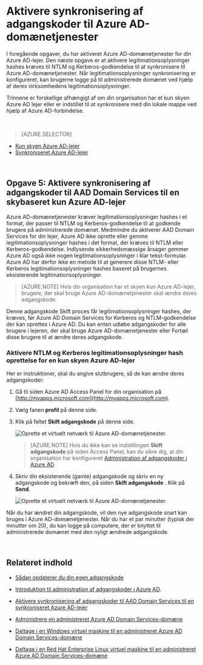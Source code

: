 <properties
    pageTitle="Azure AD-domænetjenester: Aktivere synkronisering af adgangskoder | Microsoft Azure"
    description="Introduktion til Azure Active Directory Domain Services"
    services="active-directory-ds"
    documentationCenter=""
    authors="mahesh-unnikrishnan"
    manager="stevenpo"
    editor="curtand"/>

<tags
    ms.service="active-directory-ds"
    ms.workload="identity"
    ms.tgt_pltfrm="na"
    ms.devlang="na"
    ms.topic="get-started-article"
    ms.date="09/20/2016"
    ms.author="maheshu"/>

# <a name="enable-password-synchronization-to-azure-ad-domain-services"></a>Aktivere synkronisering af adgangskoder til Azure AD-domænetjenester
I foregående opgaver, du har aktiveret Azure AD-domænetjenester for din Azure AD-lejer. Den næste opgave er at aktivere legitimationsoplysninger hashes kræves til NTLM og Kerberos-godkendelse til at synkronisere til Azure AD-domænetjenester. Når legitimationsoplysninger synkronisering er konfigureret, kan brugerne logge på til administrerede domænet ved hjælp af deres virksomhedens legitimationsoplysninger.

Trinnene er forskellige afhængigt af om din organisation har et kun skyen Azure AD lejer eller er indstillet til at synkronisere med din lokale mappe ved hjælp af Azure AD-forbindelse.

<br>

> [AZURE.SELECTOR]
- [Kun skyen Azure AD-lejer](active-directory-ds-getting-started-password-sync.md)
- [Synkroniseret Azure AD-lejer](active-directory-ds-getting-started-password-sync-synced-tenant.md)

<br>


## <a name="task-5-enable-password-synchronization-to-aad-domain-services-for-a-cloud-only-azure-ad-tenant"></a>Opgave 5: Aktivere synkronisering af adgangskoder til AAD Domain Services til en skybaseret kun Azure AD-lejer
Azure AD-domænetjenester kræver legitimationsoplysninger hashes i et format, der passer til NTLM og Kerberos-godkendelse til at godkende brugere på administrerede domænet. Medmindre du aktiverer AAD Domain Services for din lejer, Azure AD ikke oprette eller gemme legitimationsoplysninger hashes i det format, der kræves til NTLM eller Kerberos-godkendelse. Indlysende sikkerhedsmæssige årsager gemmer Azure AD også ikke nogen legitimationsoplysninger i klar tekst-formular. Azure AD har derfor ikke en metode til at generere disse NTLM- eller Kerberos legitimationsoplysninger hashes baseret på brugernes eksisterende legitimationsoplysninger.

> [AZURE.NOTE] Hvis din organisation har et skyen kun Azure AD-lejer, brugere, der skal bruge Azure AD-domænetjenester skal ændre deres adgangskode.

Denne adgangskode Skift proces får legitimationsoplysninger hashes, der kræves, før Azure AD Domain Services for Kerberos og NTLM-godkendelse der kan oprettes i Azure AD. Du kan enten udløbe adgangskoder for alle brugere i lejeren, der skal bruge Azure AD-domænetjenester eller Fortæl disse brugere til at ændre deres adgangskode.


### <a name="enable-ntlm-and-kerberos-credential-hash-generation-for-a-cloud-only-azure-ad-tenant"></a>Aktivere NTLM og Kerberos legitimationsoplysninger hash oprettelse for en kun skyen Azure AD-lejer
Her er instruktioner, skal du angive slutbrugere, så de kan ændre deres adgangskoder:

1. Gå til siden Azure AD Access Panel for din organisation på [http://myapps.microsoft.com](http://myapps.microsoft.com).

2. Vælg fanen **profil** på denne side.

3. Klik på feltet **Skift adgangskode** på denne side.

    ![Oprette et virtuelt netværk til Azure AD-domænetjenester.](./media/active-directory-domain-services-getting-started/user-change-password.png)

    > [AZURE.NOTE] Hvis du ikke kan se indstillingen **Skift adgangskode** på siden Access Panel, kan du sikre dig, at din organisation har konfigureret [Administration af adgangskoder i Azure AD](../active-directory/active-directory-passwords-getting-started.md).

4. Skriv din eksisterende (gamle) adgangskode og skriv en ny adgangskode og bekræft den, på siden **Skift adgangskode** . Klik på **Send**.

    ![Oprette et virtuelt netværk til Azure AD-domænetjenester.](./media/active-directory-domain-services-getting-started/user-change-password2.png)

Når du har ændret din adgangskode, vil den nye adgangskode snart kan bruges i Azure AD-domænetjenester. Når du har et par minutter (typisk der minutter om 20), du kan logge på computere, der er knyttet til administrerede domænet med den nyligt ændrede adgangskode.

<br>

## <a name="related-content"></a>Relateret indhold

- [Sådan opdaterer du din egen adgangskode](../active-directory/active-directory-passwords-update-your-own-password.md)

- [Introduktion til administration af adgangskoder i Azure AD](../active-directory/active-directory-passwords-getting-started.md).

- [Aktivere synkronisering af adgangskoder til AAD Domain Services til en synkroniseret Azure AD-lejer](active-directory-ds-getting-started-password-sync-synced-tenant.md)

- [Administrere en administreret Azure AD Domain Services-domæne](active-directory-ds-admin-guide-administer-domain.md)

- [Deltage i en Windows virtuel maskine til en administreret Azure AD Domain Services-domæne](active-directory-ds-admin-guide-join-windows-vm.md)

- [Deltage i en Red Hat Enterprise Linux virtuel maskine til en administreret Azure AD Domain Services-domæne](active-directory-ds-admin-guide-join-rhel-linux-vm.md)

